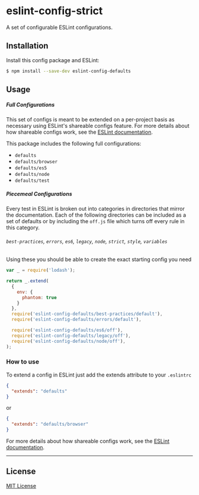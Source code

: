# eslint-config-strict

A set of configurable ESLint configurations.

## Installation

Install this config package and ESLint:

```bash
$ npm install --save-dev eslint-config-defaults
```

## Usage

##### Full Configurations

This set of configs is meant to be extended on a per-project basis as necessary using ESLint's
shareable configs feature. For more details about how shareable configs work, see the
[ESLint documentation](http://eslint.org/docs/developer-guide/shareable-configs).

This package includes the following full configurations:

- `defaults`
- `defaults/browser`
- `defaults/es5`
- `defaults/node`
- `defaults/test`

##### Piecemeal Configurations

Every test in ESLint is broken out into categories in directories that mirror the documentation.
Each of the following directories can be included as a set of defaults or by including the `off.js`
file which turns off every rule in this category.

###### `best-practices`, `errors`, `es6`, `legacy`, `node`, `strict`, `style`, `variables`

Using these you should be able to create the exact starting config you need

```javascript
var _ = require('lodash');

return _.extend(
  {
    env: {
      phantom: true
    }
  },
  require('eslint-config-defaults/best-practices/default'),
  require('eslint-config-defaults/errors/default'),

  require('eslint-config-defaults/es6/off'),
  require('eslint-config-defaults/legacy/off'),
  require('eslint-config-defaults/node/off'),
);
```

### How to use

To extend a config in ESLint just add the extends attribute to your `.eslintrc`

```json
{
  "extends": "defaults"
}
```

or

```json
{
  "extends": "defaults/browser"
}
```

For more details about how shareable configs work, see the [ESLint documentation][shareable configs].

[shareable configs]: http://eslint.org/docs/developer-guide/shareable-configs

***

## License

[MIT License](http://opensource.org/licenses/MIT)
